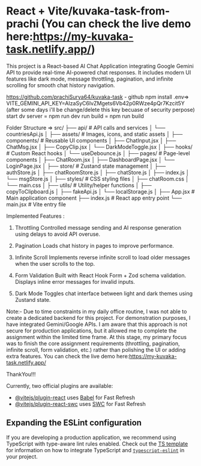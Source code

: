 # React + Vite/kuvaka-task-from-prachi (You can check the live demo here:https://my-kuvaka-task.netlify.app/)

This project is a React-based AI Chat Application integrating Google Gemini API to provide real-time AI-powered chat responses.
It includes modern UI features like dark mode, message throttling, pagination, and infinite scrolling for smooth chat history navigation.

https://github.com/prachiSurya64/kuvaka-task - github
npm install
.env=> VITE_GEMINI_API_KEY=AIzaSyC6IvZMgets6Vb42p0RWze4pQr7Kzcit5Y (after some days i'll be change/delete this key becuase of security perpose)
start dv server = npm run dev
run build = npm run build

Folder Structure =>
src/
├── api/                 # API calls and services
│   └── countriesApi.js
│
├── assets/              # Images, icons, and static assets
│
├── components/          # Reusable UI components
│   ├── ChatInput.jsx
│   ├── ChatMsg.jsx
│   ├── CopyClip.jsx
│   └── DarkModeToggle.jsx
│
├── hooks/               # Custom React hooks
│   └── useDebounce.js
│
├── pages/               # Page-level components
│   ├── ChatRoom.jsx
│   ├── DashboardPage.jsx
│   └── LoginPage.jsx
│
├── store/               # Zustand state management
│   ├── authStore.js
│   ├── chatRoomStore.js
│   ├── chatStore.js
│   ├── index.js
│   └── msgStore.js
│
├── styles/              # CSS styling files
│   ├── chatRoom.css
│   └── main.css
│
├── utils/               # Utility/helper functions
│   ├── copyToClipboard.js
│   ├── fakeApi.js
│   └── localStorage.js
│
├── App.jsx              # Main application component
├── index.js             # React app entry point
└── main.jsx             # Vite entry file


Implemented Features :
1. Throttling
Controlled message sending and AI response generation using delays to avoid API overuse.

2. Pagination
Loads chat history in pages to improve performance.

3. Infinite Scroll
Implements reverse infinite scroll to load older messages when the user scrolls to the top.

4. Form Validation
Built with React Hook Form + Zod schema validation.
Displays inline error messages for invalid inputs.

6. Dark Mode
Toggles chat interface between light and dark themes using Zustand state.

Note:-
Due to time constraints in my daily office routine, I was not able to create a dedicated backend for this project.
For demonstration purposes, I have integrated Gemini/Google APIs. I am aware that this approach is not secure for production applications, but it allowed me to complete the assignment within the limited time frame.
At this stage, my primary focus was to finish the core assignment requirements (throttling, pagination, infinite scroll, form validation, etc.) rather than polishing the UI or adding extra features.
You can check the live demo here:https://my-kuvaka-task.netlify.app/

ThankYou!!!






Currently, two official plugins are available:

- [@vitejs/plugin-react](https://github.com/vitejs/vite-plugin-react/blob/main/packages/plugin-react) uses [Babel](https://babeljs.io/) for Fast Refresh
- [@vitejs/plugin-react-swc](https://github.com/vitejs/vite-plugin-react/blob/main/packages/plugin-react-swc) uses [SWC](https://swc.rs/) for Fast Refresh

## Expanding the ESLint configuration

If you are developing a production application, we recommend using TypeScript with type-aware lint rules enabled. Check out the [TS template](https://github.com/vitejs/vite/tree/main/packages/create-vite/template-react-ts) for information on how to integrate TypeScript and [`typescript-eslint`](https://typescript-eslint.io) in your project.
